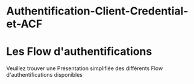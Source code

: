 # Authentification-Client-Credential-et-ACF

# Les Flow d'authentifications
Veuillez trouver une Présentation simplifiée des différents Flow d'authentifications disponibles


